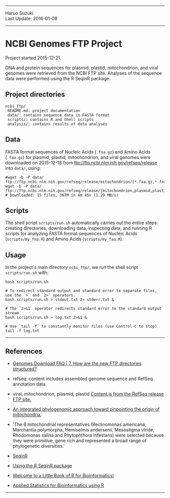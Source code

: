 ----------

Haruo Suzuki  
Last Update: 2016-01-08  

----------

# NCBI Genomes FTP Project
Project started 2015-12-21.  

DNA and protein sequences for plasmid, plastid, mitochondrion, and viral genomes were retrieved from the NCBI FTP site.
Analyses of the sequence data were performed using the R SeqinR package.

## Project directories

    ncbi_ftp/
     README.md: project documentation
     data/: contains sequence data in FASTA format
     scripts/: contains R and Shell scripts
     analysis/: contains results of data analyses

## Data

FASTA format sequences of Nucleic Acids (`.fna.gz`) and Amino Acids (`.faa.gz`) for plasmid, plastid, mitochondrion, and viral genomes were downloaded on 2015-12-18 from <ftp://ftp.ncbi.nlm.nih.gov/refseq/release> into `data/`, using:  

    #wget -b -P data/ ftp://ftp.ncbi.nlm.nih.gov/refseq/release/mitochondrion/{*.faa.gz,*.fna.gz}
    wget -b -P data/ ftp://ftp.ncbi.nlm.nih.gov/refseq/release/{mitochondrion,plasmid,plastid,viral}/{*.faa.gz,*.fna.gz}
    # Downloaded: 15 files, 367M in 4m 45s (1.29 MB/s)

## Scripts

The shell script `scripts/run.sh` automatically carries out the entire steps: creating directories, downloading data, inspecting data, and running R scripts for analyzing FASTA format sequences of Nucleic Acids (`scripts/my_fna.R`) and Amino Acids (`scripts/my_faa.R`).

## Usage

In the project's main directory `ncbi_ftp/`, we run the shell script `scripts/run.sh` with:

    bash scripts/run.sh

    # To redirect standard output and standard error to separate files, use the `>` and `2>` operators.
    bash scripts/run.sh > stdout.txt 2> stderr.txt &

    # The `2>&1` operator redirects standard error to the standard output stream.
    bash scripts/run.sh > log.txt 2>&1 &

    # Use `tail -f` to constantly monitor files (use Control-C to stop)
    tail -f log.txt

----------

## References
- [Genomes Download FAQ | 7. How are the new FTP directories structured?](http://www.ncbi.nlm.nih.gov/genome/doc/ftpfaq/#structure)
 - refseq: content includes assembled genome sequence and RefSeq annotation data.
  - viral, mitochondrion, plasmid, plastid [Content is from the RefSeq release FTP site.](ftp://ftp.ncbi.nlm.nih.gov/refseq/release/README)

- [An integrated phylogenomic approach toward pinpointing the origin of mitochondria.](http://www.ncbi.nlm.nih.gov/pubmed/25609566)
 - 'The 6 mitochondrial representatives (Reclinomonas americana, Marchantia polymorpha, Hemiselmis andersenii, Mesostigma viride, Rhodomonas salina and Phytophthora infestans) were selected because they were primitive, gene rich and represented a broad range of phylogenetic diversities.'

- [SeqinR](http://pbil.univ-lyon1.fr/software/seqinr/home?lang=eng)
 - [Using the R SeqinR package](http://davetang.org/muse/2013/05/09/using-the-r-seqinr-package/)
 - [Welcome to a Little Book of R for Bioinformatics!](http://a-little-book-of-r-for-bioinformatics.readthedocs.org/en/latest/index.html)
 - [Applied Statistics for Bioinformatics using R](https://cran.r-project.org/doc/contrib/Krijnen-IntroBioInfStatistics.pdf)

----------
